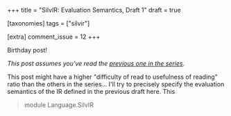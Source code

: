 +++
title = "SilvIR: Evaluation Semantics, Draft 1"
draft = true

[taxonomies]
tags = ["silvir"]

[extra]
comment_issue = 12
+++

Birthday post!

*This post assumes you've read the [previous one in the series](@/silvir/2021-02-12-definition-draft-1.md).*

This post might have a higher "difficulty of read to usefulness of reading" ratio than the others in the series...
I'll try to precisely specify the evaluation semantics of the IR defined in the previous draft here.
This 

> module Language.SilvIR
